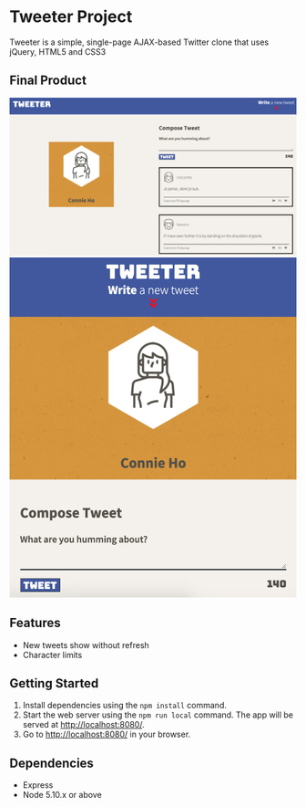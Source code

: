 # Tweeter Project

Tweeter is a simple, single-page AJAX-based Twitter clone that uses jQuery, HTML5 and CSS3

## Final Product

!["Screenshot of main page"](/docs/large.png)
!["screenshot of main page"](/docs/small.png)



## Features

- New tweets show without refresh
- Character limits

## Getting Started

1. Install dependencies using the `npm install` command.
2. Start the web server using the `npm run local` command. The app will be served at <http://localhost:8080/>.
3. Go to <http://localhost:8080/> in your browser.

## Dependencies

- Express
- Node 5.10.x or above
